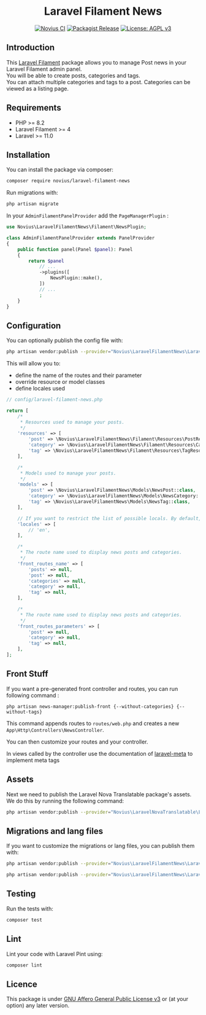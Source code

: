 <div align="center">

# Laravel Filament News

[![Novius CI](https://github.com/novius/laravel-filament-news/actions/workflows/main.yml/badge.svg?branch=main)](https://github.com/novius/laravel-filament-news/actions/workflows/main.yml)
[![Packagist Release](https://img.shields.io/packagist/v/novius/laravel-filament-news.svg?maxAge=1800&style=flat-square)](https://packagist.org/packages/novius/laravel-filament-news)
[![License: AGPL v3](https://img.shields.io/badge/License-AGPL%20v3-blue.svg)](http://www.gnu.org/licenses/agpl-3.0)

</div>

## Introduction 

This [Laravel Filament](https://filamentphp.com/) package allows you to manage Post news in your Laravel Filament admin panel.  
You will be able to create posts, categories and tags.  
You can attach multiple categories and tags to a post. Categories can be viewed as a listing page.

## Requirements

* PHP >= 8.2
* Laravel Filament >= 4
* Laravel >= 11.0

## Installation

You can install the package via composer:

```bash
composer require novius/laravel-filament-news
```

Run migrations with:

```bash
php artisan migrate
```

In your `AdminFilamentPanelProvider` add the `PageManagerPlugin` :

```php
use Novius\LaravelFilamentNews\Filament\NewsPlugin;

class AdminFilamentPanelProvider extends PanelProvider
{
    public function panel(Panel $panel): Panel
    {
        return $panel
            // ...
            ->plugins([
                NewsPlugin::make(),
            ])
            // ...
            ;
    }
}
```

## Configuration

You can optionally publish the config file with:

```bash
php artisan vendor:publish --provider="Novius\LaravelFilamentNews\LaravelFilamentNewsServiceProvider" --tag="config"
```

This will allow you to:  
* define the name of the routes and their parameter
* override resource or model classes
* define locales used

```php
// config/laravel-filament-news.php

return [
    /*
     * Resources used to manage your posts. 
     */
    'resources' => [
        'post' => \Novius\LaravelFilamentNews\Filament\Resources\PostResource::class,
        'category' => \Novius\LaravelFilamentNews\Filament\Resources\CategoryResource::class,
        'tag' => \Novius\LaravelFilamentNews\Filament\Resources\TagResource::class,
    ],

    /*
     * Models used to manage your posts.
     */
    'models' => [
        'post' => \Novius\LaravelFilamentNews\Models\NewsPost::class,
        'category' => \Novius\LaravelFilamentNews\Models\NewsCategory::class,
        'tag' => \Novius\LaravelFilamentNews\Models\NewsTag::class,
    ],

    // If you want to restrict the list of possible locals. By default, uses all the locals installed
    'locales' => [
        // 'en',
    ],

    /*
     * The route name used to display news posts and categories.
     */
    'front_routes_name' => [
        'posts' => null,
        'post' => null,
        'categories' => null,
        'category' => null,
        'tag' => null,
    ],

    /*
     * The route name used to display news posts and categories.
     */
    'front_routes_parameters' => [
        'post' => null,
        'category' => null,
        'tag' => null,
    ],
];
```

## Front Stuff

If you want a pre-generated front controller and routes, you can run following command :

```shell
php artisan news-manager:publish-front {--without-categories} {--without-tags} 
``` 

This command appends routes to `routes/web.php` and creates a new `App\Http\Controllers\NewsController`.

You can then customize your routes and your controller.

In views called by the controller use the documentation of [laravel-meta](https://github.com/novius/laravel-meta?tab=readme-ov-file#front) to implement meta tags

## Assets

Next we need to publish the Laravel Nova Translatable package's assets. We do this by running the following command:

```sh
php artisan vendor:publish --provider="Novius\LaravelNovaTranslatable\LaravelNovaTranslatableServiceProvider" --tag="public"
```

## Migrations and lang files

If you want to customize the migrations or lang files, you can publish them with:

```bash
php artisan vendor:publish --provider="Novius\LaravelFilamentNews\LaravelFilamentNewsServiceProvider" --tag="migrations"
```

```bash
php artisan vendor:publish --provider="Novius\LaravelFilamentNews\LaravelFilamentNewsServiceProvider" --tag="lang"
```

## Testing

Run the tests with:

```bash
composer test
```

## Lint

Lint your code with Laravel Pint using:

```bash
composer lint
```

## Licence

This package is under [GNU Affero General Public License v3](http://www.gnu.org/licenses/agpl-3.0.html) or (at your option) any later version.
